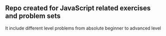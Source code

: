 ## Repo created for JavaScript related exercises and problem sets

It include different level problems from absolute beginner to advanced level